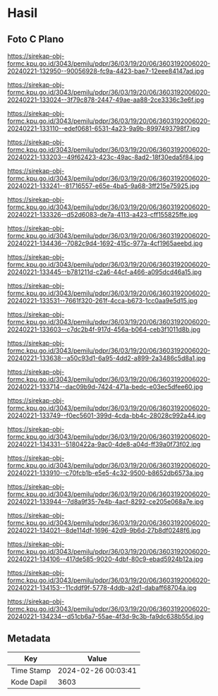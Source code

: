 # Hasil

## Foto C Plano

https://sirekap-obj-formc.kpu.go.id/3043/pemilu/pdpr/36/03/19/20/06/3603192006020-20240221-132950--90056928-fc9a-4423-bae7-12eee84147ad.jpg

https://sirekap-obj-formc.kpu.go.id/3043/pemilu/pdpr/36/03/19/20/06/3603192006020-20240221-133024--3f79c878-2447-49ae-aa88-2ce3336c3e6f.jpg

https://sirekap-obj-formc.kpu.go.id/3043/pemilu/pdpr/36/03/19/20/06/3603192006020-20240221-133110--edef0681-6531-4a23-9a9b-8997493798f7.jpg

https://sirekap-obj-formc.kpu.go.id/3043/pemilu/pdpr/36/03/19/20/06/3603192006020-20240221-133203--49f62423-423c-49ac-8ad2-18f30eda5f84.jpg

https://sirekap-obj-formc.kpu.go.id/3043/pemilu/pdpr/36/03/19/20/06/3603192006020-20240221-133241--81716557-e65e-4ba5-9a68-3ff215e75925.jpg

https://sirekap-obj-formc.kpu.go.id/3043/pemilu/pdpr/36/03/19/20/06/3603192006020-20240221-133326--d52d6083-de7a-4113-a423-cff155825ffe.jpg

https://sirekap-obj-formc.kpu.go.id/3043/pemilu/pdpr/36/03/19/20/06/3603192006020-20240221-134436--7082c9d4-1692-415c-977a-4cf1965aeebd.jpg

https://sirekap-obj-formc.kpu.go.id/3043/pemilu/pdpr/36/03/19/20/06/3603192006020-20240221-133445--b781211d-c2a6-44cf-a466-a095dcd46a15.jpg

https://sirekap-obj-formc.kpu.go.id/3043/pemilu/pdpr/36/03/19/20/06/3603192006020-20240221-133531--7661f320-261f-4cca-b673-1cc0aa9e5d15.jpg

https://sirekap-obj-formc.kpu.go.id/3043/pemilu/pdpr/36/03/19/20/06/3603192006020-20240221-133603--c7dc2b4f-917d-456a-b064-ceb3f1011d8b.jpg

https://sirekap-obj-formc.kpu.go.id/3043/pemilu/pdpr/36/03/19/20/06/3603192006020-20240221-133638--a50c93d1-6a95-4dd2-a899-2a3486c5d8a1.jpg

https://sirekap-obj-formc.kpu.go.id/3043/pemilu/pdpr/36/03/19/20/06/3603192006020-20240221-133714--dac09b9d-7424-471a-bedc-e03ec5dfee60.jpg

https://sirekap-obj-formc.kpu.go.id/3043/pemilu/pdpr/36/03/19/20/06/3603192006020-20240221-133749--f0ec5601-399d-4cda-bb4c-28028c992a44.jpg

https://sirekap-obj-formc.kpu.go.id/3043/pemilu/pdpr/36/03/19/20/06/3603192006020-20240221-134331--5180422a-9ac0-4de8-a04d-ff39a0f73f02.jpg

https://sirekap-obj-formc.kpu.go.id/3043/pemilu/pdpr/36/03/19/20/06/3603192006020-20240221-133910--c70fcb1b-e5e5-4c32-9500-b8652db6573a.jpg

https://sirekap-obj-formc.kpu.go.id/3043/pemilu/pdpr/36/03/19/20/06/3603192006020-20240221-133944--7d8a9f35-7e4b-4acf-8292-ce205e068a7e.jpg

https://sirekap-obj-formc.kpu.go.id/3043/pemilu/pdpr/36/03/19/20/06/3603192006020-20240221-134021--8de114df-1696-42d9-9b6d-27b8df0248f6.jpg

https://sirekap-obj-formc.kpu.go.id/3043/pemilu/pdpr/36/03/19/20/06/3603192006020-20240221-134106--417de585-9020-4dbf-80c9-ebad5924b12a.jpg

https://sirekap-obj-formc.kpu.go.id/3043/pemilu/pdpr/36/03/19/20/06/3603192006020-20240221-134153--11cddf9f-5778-4ddb-a2d1-dabaff68704a.jpg

https://sirekap-obj-formc.kpu.go.id/3043/pemilu/pdpr/36/03/19/20/06/3603192006020-20240221-134234--d51cb6a7-55ae-4f3d-9c3b-fa9dc638b55d.jpg


## Metadata

| Key        | Value               |
| ---------- | ------------------- |
| Time Stamp | 2024-02-26 00:03:41 |
| Kode Dapil | 3603                |



